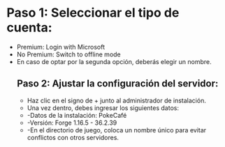 <body>
    <main>
        <h1>Paso 1: Seleccionar el tipo de cuenta:</h1>
        <ul>
            <li>Premium: Login with Microsoft</li>
            <li>No Premium: Switch to offline mode</li>
            <li>En caso de optar por la segunda opción, deberás elegir un nombre.</li>
        <h2>Paso 2: Ajustar la configuración del servidor:</h2>
        <ul>
            <li>Haz clic en el signo de + junto al administrador de instalación.</li>
            <li>Una vez dentro, debes ingresar los siguientes datos:</li>
          <li>  -Datos de la instalación: PokeCafé</li>
            <li>-Versión: Forge 1.16.5 - 36.2.39</li>
            <li>-En el directorio de juego, coloca un nombre único para evitar conflictos con otros servidores.</li>
